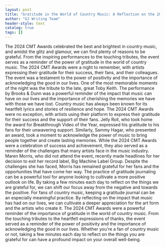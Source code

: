 ```yaml
---
layout: post
title: "Gratitude in the World of Country Music: A Reflection on the 2024 CMT Awards"
author: "GJ Writing Team"
header-style: text
catalog: true
tags: []
---
```


The 2024 CMT Awards celebrated the best and brightest in country music, and amidst the glitz and glamour, we can find plenty of reasons to be grateful. From the inspiring performances to the touching tributes, the event serves as a reminder of the power of gratitude in the world of country music. The 2024 CMT Awards were a night to remember, with artists expressing their gratitude for their success, their fans, and their colleagues. The event was a testament to the power of positivity and the importance of acknowledging the good in our lives. One of the most memorable moments of the night was the tribute to the late, great Toby Keith. The performance by Brooks & Dunn was a powerful reminder of the impact that music can have on our lives and the importance of cherishing the memories we have with those we have lost. Country music has always been known for its heartfelt lyrics and stories of resilience and hope. The 2024 CMT Awards were no exception, with artists using their platform to express their gratitude for their success and the support of their fans. Jelly Roll, who took home the award for Breakthrough Video of the Year, expressed his gratitude to his fans for their unwavering support. Similarly, Sammy Hagar, who presented an award, took a moment to acknowledge the power of music to bring people together and create lasting memories. While the 2024 CMT Awards were a celebration of success and achievement, they also served as a reminder of the challenges that many artists face in the music industry. Maren Morris, who did not attend the event, recently made headlines for her decision to exit her record label, Big Machine Label Group. Despite the challenges she has faced, Morris has remained grateful for her fans and the opportunities that have come her way. The practice of gratitude journaling can be a powerful tool for anyone looking to cultivate a more positive outlook on life. By taking a few minutes each day to reflect on the things we are grateful for, we can shift our focus away from the negative and towards the positive. For fans of country music, keeping a gratitude journal can be an especially meaningful practice. By reflecting on the impact that music has had on our lives, we can cultivate a deeper appreciation for the art form and the artists who create it. The 2024 CMT Awards were a powerful reminder of the importance of gratitude in the world of country music. From the touching tributes to the heartfelt expressions of thanks, the event served as a reminder of the power of positivity and the importance of acknowledging the good in our lives. Whether you're a fan of country music or not, taking a few minutes each day to reflect on the things you are grateful for can have a profound impact on your overall well-being.